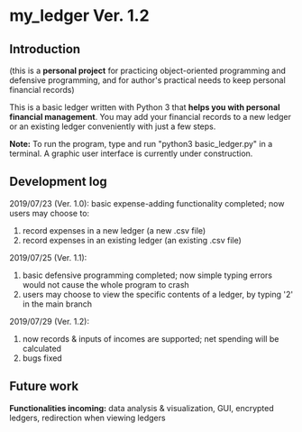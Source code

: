 # my_ledger Ver. 1.2    

## Introduction
(this is a **personal project** for practicing object-oriented programming and defensive programming, and for author's
practical needs to keep personal financial records)

This is a basic ledger written with Python 3 that **helps you with personal financial management**. You may add your financial records to a new ledger or an existing ledger conveniently with just a few steps.   

**Note:** To run the program, type and run "python3 basic_ledger.py" in a terminal. A graphic user interface is currently under construction.   

## Development log
2019/07/23 (Ver. 1.0): basic expense-adding functionality completed; now users may choose to:
1. record expenses in a new ledger (a new .csv file)
2. record expenses in an existing ledger (an existing .csv file)

2019/07/25 (Ver. 1.1):
1. basic defensive programming completed; now simple typing errors would not cause the whole program to crash
2. users may choose to view the specific contents of a ledger, by typing '2' in the main branch

2019/07/29 (Ver. 1.2):
1. now records & inputs of incomes are supported; net spending will be calculated
2. bugs fixed

## Future work
**Functionalities incoming:** data analysis & visualization, GUI, encrypted ledgers, redirection when viewing ledgers
